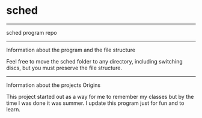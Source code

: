 # sched
--------------------------------------
sched program repo

--------------------------------------
Information about the program and the file structure

Feel free to move the sched folder to any directory, including switching discs, but you must preserve the file structure.

--------------------------------------
Information about the projects Origins
 
This project started out as a way for me to remember my classes but by the time I was done it was summer.  I update this program just for fun and to learn.